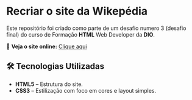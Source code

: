 # Recriar o site da Wikepédia

Este repositório foi criado como parte de um desafio numero 3 (desafio final) do curso de Formação **HTML** Web Developer da **DIO**. 



🔗 **Veja o site online:** [Clique aqui](https://scode-drih.github.io/wikipedia.copia/)


## 🛠️ **Tecnologias Utilizadas**

- **HTML5** – Estrutura do site.
- **CSS3** – Estilização com foco em cores e layout simples.


